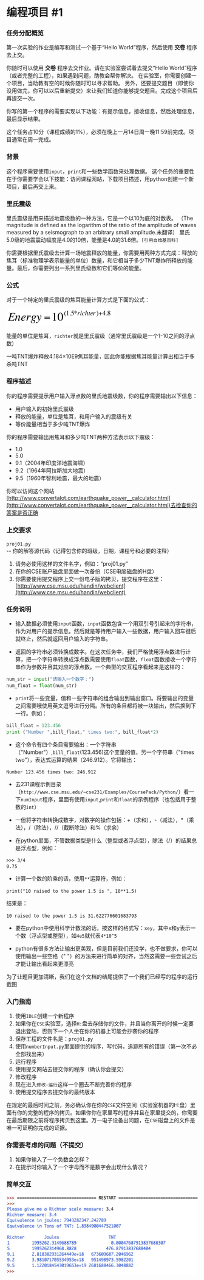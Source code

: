 # 编程项目 #1

### 任务分配概览

第一次实验的作业是编写和测试一个基于“Hello World”程序，然后使用 **交卷** 程序去上交。

你随时可以使用 **交卷** 程序去交作业。请在实验室尝试着去提交“Hello World”程序（或者完整的工程），如果遇到问题，助教会帮你解决。
在实验室，你需要创建一个项目，当助教有空的时候你随时可以寻求帮助。
另外，还要提交题目（即使你没用做完，你可以以后重新提交）来让我们知道你能够提交题目。完成这个项目后再提交一次。

你写的第一个程序的需要实现以下功能：有提示信息，接收信息，然后处理信息，最后显示结果。

这个任务占10分（课程成绩的1%），必须在晚上一月14日周一晚11:59前完成。项目通常在周一完成。

### 背景

这个程序需要使用`input`，`print`和一些数学函数来处理数据。
这个任务的重要性在于你需要学会以下技能：访问课程网站，下载项目描述，用python创建一个新项目，最后再交上来。

### 里氏震级

里氏震级是用来描述地震级数的一种方法，它是一个以10为底的对数表。
（The magnitude is defined as the logarithm of the ratio of the amplitude of waves measured by a seismograph to an arbitrary small amplitude.未翻译）
里氏5.0级的地震震动幅度是4.0的10倍，能量是4.0的31.6倍。`[引用自维基百科]`

你需要根据里氏震级去计算一场地震释放的能量，你需要用两种方式完成：释放的焦耳（标准物理学表示能量的单位）数量，和它相当于多少TNT爆炸所释放的能量。最后，你需要列出一系列里氏级数和它们等价的能量。

### 公式

对于一个特定的里氏震级的焦耳能量计算方式是下面的公式：

![calc.png](calc.png)

能量的单位是焦耳，`richter`就是里氏震级（通常里氏震级是一个1-10之间的浮点数）

一吨TNT爆炸释放4.184×10E9焦耳能量，因此你能根据焦耳能量计算出相当于多杀吨TNT

### 程序描述

你的程序需要提示用户输入浮点数的里氏地震级数，你的程序需要输出以下信息：

- 用户输入的初始里氏震级
- 释放的能量，单位是焦耳，和用户输入的震级有关
- 等价能量相当于多少吨TNT爆炸

你的程序需要输出用焦耳和多少吨TNT两种方法表示以下震级：

- 1.0
- 5.0
- 9.1（2004年印度洋地震海啸）
- 9.2（1964年阿拉斯加大地震）
- 9.5（1960年智利地震，最大的地震）

你可以访问这个网站[http://www.convertalot.com/earthquake_power__calculator.html](http://www.convertalot.com/earthquake_power__calculator.html)去检查你的答案是否正确

### 上交要求

`proj01.py` -- 你的解答源代码（记得包含你的班级，日期，课程号和必要的注释）

1. 请务必使用这样的文件名字，例如：“proj01.py”
2. 在你的CSE账户磁盘里面做一次备份（CSE电脑磁盘的H盘）
3. 你需要使用提交程序上交一份电子版的拷贝，提交程序在这里：
[http://www.cse.msu.edu/handin/webclient](http://www.cse.msu.edu/handin/webclient)

### 任务说明

- 输入数据必须使用`input`函数，`input`函数包含一个用双引号引起来的字符串，作为对用户的提示信息。然后就是等待用户输入一些数据，用户输入回车键后就终止，然后就返回用户输入的字符串。

- 返回的字符串必须转换成数字。在这次任务中，我们严格使用浮点数进行计算，把一个字符串转换成浮点数需要使用`float`函数，`float`函数接收一个字符串作为参数并且其对应的浮点数。一个典型的交互程序看起来是这样的：
```python
num_str = input("请输入一个数字：")
num_float = float(num_str)
```

- `print`将一些变量，值和一些字符串的组合输出到输出窗口。将要输出的变量之间需要哦使用英文逗号进行分隔。所有的条目都将被一块输出，然后换到下一行。例如：
```python
bill_float = 123.456
print ("Number ",bill_float," times two:", bill_float*2)
```

- 这个命令有四个条目需要输出：一个字符串（"Number"）,`bill_float`(123.456)这个变量的值，另一个字符串（"times two"），表达式运算的结果（246.912）。它将输出：
```
Number 123.456 times two: 246.912
```

- 去231课程示例目录（`http://www.cse.msu.edu/~cse231/Examples/CoursePack/Python/`）看一下`numInput`程序，里面有使用`input`,`print`和`float`的示例程序（也包括用于整数的`int`）

- 一但将字符串转换成数字，对数字的操作包括：+（求和），-（减法），\*（乘法），/（除法），//（截断除法）和%（求余）

- 在python里面，不管数据类型是什么（整型或者浮点型），除法（/）的结果总是浮点型，例如：
```
>>> 3/4
0.75
```

- 计算一个数的阶乘的话，使用`**`运算符，例如：

`print("10 raised to the power 1.5 is ", 10**1.5)`

结果是：

`10 raised to the power 1.5 is 31.622776601683793`

- 要在python中使用科学计数法的话，按这样的格式写：`xey`，其中x和y表示一个数（浮点型或整型），如`4e5`就代表`4*10^5`

- python有很多方法让输出更美观，但是目前我们还没学，也不做要求，你可以使用输出一些空格（" "）的方法来进行简单的对齐，当然这需要一些尝试之后才能让输出看起来更漂亮

为了让题目更加清晰，我们在这个文档的结尾提供了一个我们已经写的程序的运行截图


### 入门指南

1. 使用`IDLE`创建一个新程序
2. 如果你在`CSE`实验室，选择`H:`盘去存储你的文件，并且当你离开的时候一定要退出登陆，否则下一个人坐在你的机器上可能会抄袭你的程序
3. 保存工程的文件名是：`proj01.py`
4. 使用`numberInput.py`里面提供的程序，写代码，追踪所有的错误（第一次不必全部找出来）
5. 运行程序
6. 使用提交网站去提交你的程序（确认你会提交）
7. 修改程序
8. 现在进入`修改-运行`这样一个圈去不断完善你的程序
9. 使用提交程序去提交你的最终版本

在规定的最后时间之前，务必确认你在你的`CSE`文件空间（实验室机器的H:盘）里面有你的完整的程序的拷贝。如果你你在家里写的程序并且在家里提交的，你需要在最后期限之前将程序拷贝到这里。万一电子设备出问题，在`CSE`磁盘上的文件是唯一可证明你完成的证据。

### 你需要考虑的问题（不提交）

1. 如果你输入了一个负数会怎样？
2. 在提示时你输入了一个字母而不是数字会出现什么情况？

### 简单交互

![simple.jpg](simple.jpg)
